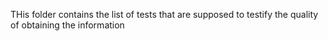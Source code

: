THis folder contains the list of tests that are supposed to testify the quality of obtaining the information

